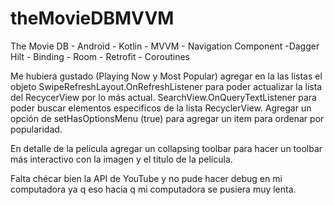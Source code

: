# theMovieDBMVVM
The Movie DB - Android - Kotlin - MVVM - Navigation Component -Dagger Hilt - Binding - Room - Retrofit - Coroutines 

Me hubiera gustado (Playing
 Now
 y Most
 Popular) agregar en la las listas
 el objeto 
SwipeRefreshLayout.OnRefreshListener para poder actualizar la lista del RecycerView por lo más actual.
SearchView.OnQueryTextListener para poder buscar elementos especificos
 de la lista RecyclerView.
Agregar un opción de setHasOptionsMenu
(true) para agregar un item
 para ordenar por popularidad.


En detalle de la película agregar un collapsing
 toolbar
 para hacer un toolbar
 más interactivo con la imagen y el titulo de la película.

Falta chécar bien la API de YouTube y no pude hacer debug en mi computadora ya q eso hacia q mi computadora se pusiera muy lenta.
